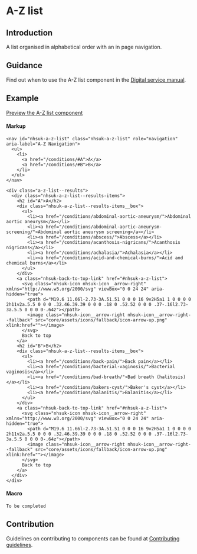 # A-Z list

## Introduction

A list organised in alphabetical order with an in page navigation.

## Guidance

Find out when to use the A-Z list component in the [Digital service manual]().

## Example

[Preview the A-Z list component]()

#### Markup

    <nav id="nhsuk-a-z-list" class="nhsuk-a-z-list" role="navigation" aria-label="A-Z Navigation">
      <ul>
        <li> 
          <a href="/conditions/#A">A</a>
          <a href="/conditions/#B">B</a>
        </li>
      </ul>
    </nav>

    <div class="a-z-list--results">         
      <div class="nhsuk-a-z-list--results-items">
        <h2 id="A">A</h2>
        <div class="nhsuk-a-z-list--results-items__box">
          <ul>
            <li><a href="/conditions/abdominal-aortic-aneurysm/">Abdominal aortic aneurysm</a></li>
            <li><a href="/conditions/abdominal-aortic-aneurysm-screening/">Abdominal aortic aneurysm screening</a></li>
            <li><a href="/conditions/abscess/">Abscess</a></li>
            <li><a href="/conditions/acanthosis-nigricans/">Acanthosis nigricans</a></li>
            <li><a href="/conditions/achalasia/">Achalasia</a></li>
            <li><a href="/conditions/acid-and-chemical-burns/">Acid and chemical burns</a></li>
          </ul>
        </div>
        <a class="nhsuk-back-to-top-link" href="#nhsuk-a-z-list">
          <svg class="nhsuk-icon nhsuk-icon__arrow-right" xmlns="http://www.w3.org/2000/svg" viewBox="0 0 24 24" aria-hidden="true">
            <path d="M19.6 11.66l-2.73-3A.51.51 0 0 0 16 9v2H5a1 1 0 0 0 0 2h11v2a.5.5 0 0 0 .32.46.39.39 0 0 0 .18 0 .52.52 0 0 0 .37-.16l2.73-3a.5.5 0 0 0 0-.64z"></path>
            <image class="nhsuk-icon__arrow-right nhsuk-icon__arrow-right--fallback" src="core/assets/icons/fallback/icon-arrow-up.png" xlink:href=""></image>
          </svg>
          Back to top
        </a>
        <h2 id="B">B</h2>
        <div class="nhsuk-a-z-list--results-items__box">
          <ul>               
            <li><a href="/conditions/back-pain/">Back pain</a></li>
            <li><a href="/conditions/bacterial-vaginosis/">Bacterial vaginosis</a></li>
            <li><a href="/conditions/bad-breath/">Bad breath (halitosis)</a></li>
            <li><a href="/conditions/bakers-cyst/">Baker's cyst</a></li>
            <li><a href="/conditions/balanitis/">Balanitis</a></li>
          </ul>
        </div>
        <a class="nhsuk-back-to-top-link" href="#nhsuk-a-z-list">
          <svg class="nhsuk-icon nhsuk-icon__arrow-right" xmlns="http://www.w3.org/2000/svg" viewBox="0 0 24 24" aria-hidden="true">
            <path d="M19.6 11.66l-2.73-3A.51.51 0 0 0 16 9v2H5a1 1 0 0 0 0 2h11v2a.5.5 0 0 0 .32.46.39.39 0 0 0 .18 0 .52.52 0 0 0 .37-.16l2.73-3a.5.5 0 0 0 0-.64z"></path>
            <image class="nhsuk-icon__arrow-right nhsuk-icon__arrow-right--fallback" src="core/assets/icons/fallback/icon-arrow-up.png" xlink:href=""></image>
          </svg>
          Back to top
        </a>
      </div>
    </div>

#### Macro

    To be completed

## Contribution

Guidelines on contributing to components can be found at [Contributing guidelines]().
